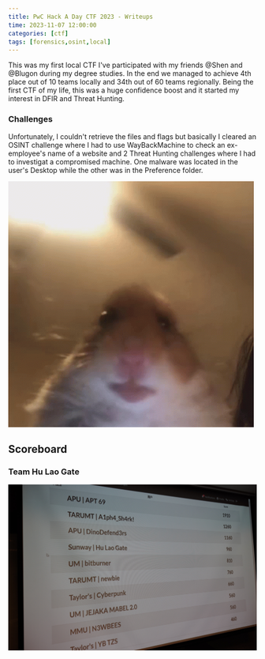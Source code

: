 ```yaml
---
title: PwC Hack A Day CTF 2023 - Writeups
time: 2023-11-07 12:00:00
categories: [ctf]
tags: [forensics,osint,local]
---
```


This was my first local CTF I've participated with my friends @Shen and @Blugon during my degree studies. In the end we managed to achieve 4th place out of 10 teams locally and 34th out of 60 teams regionally. Being the first CTF of my life, this was a huge confidence boost and it started my interest in DFIR and Threat Hunting.

### Challenges
Unfortunately, I couldn't retrieve the files and flags but basically I cleared an OSINT challenge where I had to use WayBackMachine to check an ex-employee's name of a website and 2 Threat Hunting challenges where I had to investigat a compromised machine. One malware was located in the user's Desktop while the other was in the Preference folder.

![hamster-meme](/assets/posts/hackadayctf2023/hamster.gif)

## Scoreboard
### Team Hu Lao Gate

![pwc](/assets/posts/hackadayctf2023/pwc.jpg)
